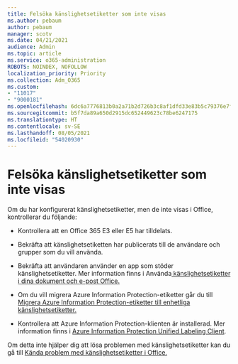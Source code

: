 ```yaml
---
title: Felsöka känslighetsetiketter som inte visas
ms.author: pebaum
author: pebaum
manager: scotv
ms.date: 04/21/2021
audience: Admin
ms.topic: article
ms.service: o365-administration
ROBOTS: NOINDEX, NOFOLLOW
localization_priority: Priority
ms.collection: Adm_O365
ms.custom:
- "11017"
- "9000181"
ms.openlocfilehash: 6dc6a7776813b0a2a71b2d726b3c8af1dfd33e83b5c79376e7fbcfcc2a6ea0a8
ms.sourcegitcommit: b5f7da89a650d2915dc652449623c78be6247175
ms.translationtype: HT
ms.contentlocale: sv-SE
ms.lasthandoff: 08/05/2021
ms.locfileid: "54020930"
---
```

# <a name="troubleshoot-sensitivity-labels-not-appearing"></a>Felsöka känslighetsetiketter som inte visas

Om du har konfigurerat känslighetsetiketter, men de inte visas i Office, kontrollerar du följande:

- Kontrollera att en Office 365 E3 eller E5 har tilldelats.

- Bekräfta att känslighetsetiketten har publicerats till de användare och grupper som du vill använda.

- Bekräfta att användaren använder en app som stöder känslighetsetiketter. Mer information finns i Använda[ känslighetsetiketter i dina dokument och e-post Office.](https://go.microsoft.com/fwlink/?linkid=2106446)

- Om du vill migrera Azure Information Protection-etiketter går du till [Migrera Azure Information Protection-etiketter till enhetliga känslighetsetiketter.](https://go.microsoft.com/fwlink/?linkid=2106056)

- Kontrollera att Azure Information Protection-klienten är installerad. Mer information finns i [Azure Information Protection Unified Labeling Client](https://go.microsoft.com/fwlink/?linkid=2106374).

Om detta inte hjälper dig att lösa problemen med känslighetsetiketter kan du gå till [Kända problem med känslighetsetiketter i Office.](https://go.microsoft.com/fwlink/?linkid=2106447)